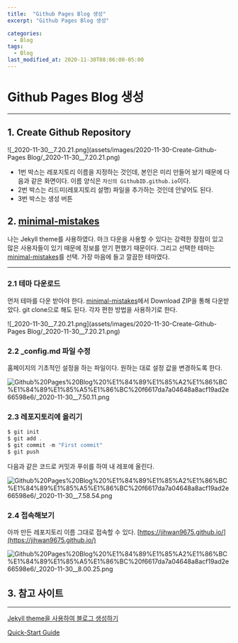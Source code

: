 ```yaml
---
title:  "Github Pages Blog 생성"
excerpt: "Github Pages Blog 생성"

categories:
  - Blog
tags:
  - Blog
last_modified_at: 2020-11-30T08:06:00-05:00
---
```



# Github Pages Blog 생성

---

## 1. Create Github Repository

![_2020-11-30__7.20.21.png](assets/images/2020-11-30-Create-Github-Pages Blog/_2020-11-30__7.20.21.png)

- 1번 박스는 레포지토리 이름을 지정하는 것인데, 본인은 미리 만들어 놨기 때문에 다음과 같은 화면이다. 이름 양식은 `자신의 GithubID.github.io`이다.
- 2번 박스는 리드미(레포지토리 설명) 파일을 추가하는 것인데 안넣어도 된다.
- 3번 박스는 생성 버튼

## 2. [minimal-mistakes](https://github.com/mmistakes/minimal-mistakes)

나는 Jekyll theme를 사용하였다. 마크 다운을 사용할 수 있다는 강력한 장점이 있고 많은 사용자들이 있기 때문에 정보를 얻기 편했기 때문이다. 그리고 선택한 테마는 [minimal-mistakes](https://github.com/mmistakes/minimal-mistakes)를 선택. 가장 마음에 들고 깔끔한 테마였다.

---

### 2.1 테마 다운로드

먼저 테마를 다운 받아야 한다. [minimal-mistakes](https://github.com/mmistakes/minimal-mistakes)에서 Download ZIP을 통해 다운받았다. git clone으로 해도 된다. 각자 편한 방법을 사용하기로 한다.

![_2020-11-30__7.20.21.png](assets/images/2020-11-30-Create-Github-Pages Blog/_2020-11-30__7.20.21.png)
### 2.2 _config.md 파일 수정

홈페이지의 기초적인 설정을 하는 파일이다. 원하는 대로 설정 값을 변경하도록 한다.

![Github%20Pages%20Blog%20%E1%84%89%E1%85%A2%E1%86%BC%E1%84%89%E1%85%A5%E1%86%BC%20f6617da7a04648a8acf19ad2e66598e6/_2020-11-30__7.50.11.png](Github%20Pages%20Blog%20%E1%84%89%E1%85%A2%E1%86%BC%E1%84%89%E1%85%A5%E1%86%BC%20f6617da7a04648a8acf19ad2e66598e6/_2020-11-30__7.50.11.png)

### 2.3 레포지토리에 올리기

```powershell
$ git init
$ git add .
$ git commit -m "First commit"
$ git push
```

다음과 같은 코드로 커밋과 푸쉬를 하여 내 레포에 올린다.

![Github%20Pages%20Blog%20%E1%84%89%E1%85%A2%E1%86%BC%E1%84%89%E1%85%A5%E1%86%BC%20f6617da7a04648a8acf19ad2e66598e6/_2020-11-30__7.58.54.png](Github%20Pages%20Blog%20%E1%84%89%E1%85%A2%E1%86%BC%E1%84%89%E1%85%A5%E1%86%BC%20f6617da7a04648a8acf19ad2e66598e6/_2020-11-30__7.58.54.png)

### 2.4 접속해보기

아까 만든 레포지토리 이름 그대로 접속할 수 있다. [https://jihwan9675.github.io/](https://jihwan9675.github.io/)

![Github%20Pages%20Blog%20%E1%84%89%E1%85%A2%E1%86%BC%E1%84%89%E1%85%A5%E1%86%BC%20f6617da7a04648a8acf19ad2e66598e6/_2020-11-30__8.00.25.png](Github%20Pages%20Blog%20%E1%84%89%E1%85%A2%E1%86%BC%E1%84%89%E1%85%A5%E1%86%BC%20f6617da7a04648a8acf19ad2e66598e6/_2020-11-30__8.00.25.png)

## 3. 참고 사이트

---

[Jekyll theme을 사용하여 블로그 생성하기](https://devinlife.com/howto%20github%20pages/new-blog-from-template/)

[Quick-Start Guide](https://mmistakes.github.io/minimal-mistakes/docs/quick-start-guide/)